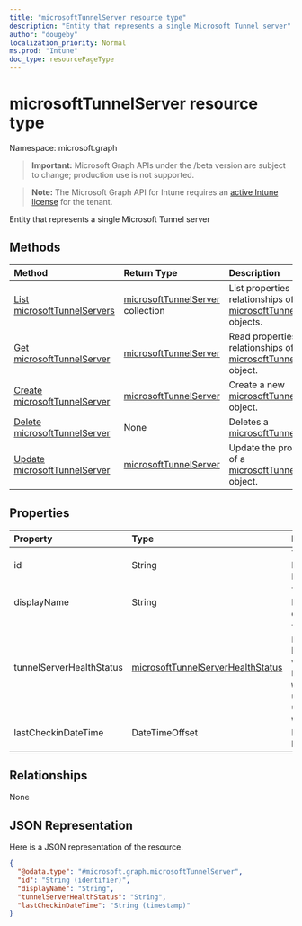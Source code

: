 ```yaml
---
title: "microsoftTunnelServer resource type"
description: "Entity that represents a single Microsoft Tunnel server"
author: "dougeby"
localization_priority: Normal
ms.prod: "Intune"
doc_type: resourcePageType
---
```


# microsoftTunnelServer resource type

Namespace: microsoft.graph

> **Important:** Microsoft Graph APIs under the /beta version are subject to change; production use is not supported.

> **Note:** The Microsoft Graph API for Intune requires an [active Intune license](https://go.microsoft.com/fwlink/?linkid=839381) for the tenant.

Entity that represents a single Microsoft Tunnel server

## Methods
|Method|Return Type|Description|
|:---|:---|:---|
|[List microsoftTunnelServers](../api/intune-mstunnel-microsofttunnelserver-list.md)|[microsoftTunnelServer](../resources/intune-mstunnel-microsofttunnelserver.md) collection|List properties and relationships of the [microsoftTunnelServer](../resources/intune-mstunnel-microsofttunnelserver.md) objects.|
|[Get microsoftTunnelServer](../api/intune-mstunnel-microsofttunnelserver-get.md)|[microsoftTunnelServer](../resources/intune-mstunnel-microsofttunnelserver.md)|Read properties and relationships of the [microsoftTunnelServer](../resources/intune-mstunnel-microsofttunnelserver.md) object.|
|[Create microsoftTunnelServer](../api/intune-mstunnel-microsofttunnelserver-create.md)|[microsoftTunnelServer](../resources/intune-mstunnel-microsofttunnelserver.md)|Create a new [microsoftTunnelServer](../resources/intune-mstunnel-microsofttunnelserver.md) object.|
|[Delete microsoftTunnelServer](../api/intune-mstunnel-microsofttunnelserver-delete.md)|None|Deletes a [microsoftTunnelServer](../resources/intune-mstunnel-microsofttunnelserver.md).|
|[Update microsoftTunnelServer](../api/intune-mstunnel-microsofttunnelserver-update.md)|[microsoftTunnelServer](../resources/intune-mstunnel-microsofttunnelserver.md)|Update the properties of a [microsoftTunnelServer](../resources/intune-mstunnel-microsofttunnelserver.md) object.|

## Properties
|Property|Type|Description|
|:---|:---|:---|
|id|String|The MicrosoftTunnelServer's Id|
|displayName|String|The MicrosoftTunnelServer's display name|
|tunnelServerHealthStatus|[microsoftTunnelServerHealthStatus](../resources/intune-mstunnel-microsofttunnelserverhealthstatus.md)|The MicrosoftTunnelServer's health status. Possible values are: `unknown`, `healthy`, `unhealthy`, `warning`, `offline`, `upgradeInProgress`, `upgradeFailed`.|
|lastCheckinDateTime|DateTimeOffset|When the MicrosoftTunnelServer last checked in|

## Relationships
None

## JSON Representation
Here is a JSON representation of the resource.
<!-- {
  "blockType": "resource",
  "keyProperty": "id",
  "@odata.type": "microsoft.graph.microsoftTunnelServer"
}
-->
``` json
{
  "@odata.type": "#microsoft.graph.microsoftTunnelServer",
  "id": "String (identifier)",
  "displayName": "String",
  "tunnelServerHealthStatus": "String",
  "lastCheckinDateTime": "String (timestamp)"
}
```



